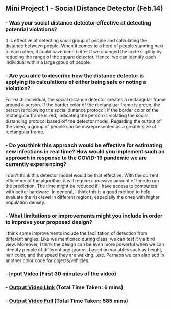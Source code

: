 ## Mini Project 1 - Social Distance Detector  (Feb.14)

### - Was your social distance detector effective at detecting potential violations? 
It is effective at detecting small group of people and calculating the distance between people. When it comes to a herd of people standing next to each other, it could have been better if we changed the code slightly by reducing the range of the square detector. Hence, we can identify each individual within a large group of people. 

### - Are you able to describe how the distance detector is applying its calculations of either being safe or noting a violation?
For each individual, the social distance detector creates a rectangular frame around a person. If the border color of the rectangluar frame is green, the person is following the social distance protocol; if the border color of the rectangular frame is red, indicating the person is violating the social distancing protocol based off the detector model. Regarding the output of the video, a group of people can be misrepresented as a greater size of rectangular frame.

### - Do you think this approach would be effective for estimating new infections in real time? How would you implement such an approach in response to the COVID-19 pandemic we are currently experiencing?
I don't think this detector model would be that effective. With the current efficiency of the algorithm, it will require a massive amount of time to run the prediction. The time might be reduced if I have access to computers with better hardware. In general, I think this is a good method to help evaluate the risk level in different regions, especially the ones with higher population density. 

### - What limitations or improvements might you include in order to improve your proposed design?
I think some improvements include the facilitation of detection from different angles. Like we mentioned during class, we can test it via bird view. Moreover, I think the design can be even more powerful when we can identify people of different age groups, based on variables such as height, hair color, and the speed they are walking...etc. Perhaps we can also add in another color code for objects/vehicles.  

### - [Input Video](https://youtu.be/bBj7QqmFNPw) (First 30 minutes of the video)
### - [Output Video Link](https://youtu.be/8-QGmq2gROc) (Total Time Taken: 6 mins)
### - [Output Video Full](https://drive.google.com/file/d/1Jbi604lJRDVIMUcfHoWRvMONWxIO62P3/view?usp=sharing) (Total Time Taken: 585 mins)
